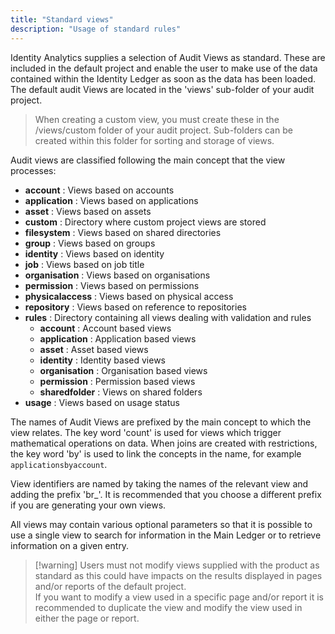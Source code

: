 ```yaml
---
title: "Standard views"
description: "Usage of standard rules"
---
```


Identity Analytics supplies a selection of Audit Views as standard. These are included in the default project and enable the user to make use of the data contained within the Identity Ledger as soon as the data has been loaded. The default audit Views are located in the 'views' sub-folder of your audit project.  

> When creating a custom view, you must create these in the /views/custom folder of your audit project. Sub-folders can be created within this folder for sorting and storage of views.

Audit views are classified following the main concept that the view processes:  

- **account** : Views based on accounts
- **application** : Views based on applications
- **asset** : Views based on assets
- **custom** : Directory where custom project views are stored
- **filesystem** : Views based on shared directories
- **group** : Views based on groups
- **identity** : Views based on identity
- **job** : Views based on job title
- **organisation** : Views based on organisations
- **permission** : Views based on permissions
- **physicalaccess** : Views based on physical access
- **repository** : Views based on reference to repositories
- **rules** : Directory containing all views dealing with validation and rules
  - **account** : Account based views
  - **application** : Application based views
  - **asset** : Asset based views
  - **identity** : Identity based views
  - **organisation** : Organisation based views
  - **permission** : Permission based views
  - **sharedfolder** : Views on shared folders
- **usage** : Views based on usage status

The names of Audit Views are prefixed by the main concept to which the view relates. The key word 'count' is used for views which trigger mathematical operations on data. When joins are created with restrictions, the key word 'by' is used to link the concepts in the name, for example `applicationsbyaccount`.  

View identifiers are named by taking the names of the relevant view and adding the prefix 'br\_'. It is recommended that you choose a different prefix if you are generating your own views.  

All views may contain various optional parameters so that it is possible to use a single view to search for information in the Main Ledger or to retrieve information on a given entry.  

> [!warning] Users must not modify views supplied with the product as standard as this could have impacts on the results displayed in pages and/or reports of the default project.  
If you want to modify a view used in a specific page and/or report it is recommended to duplicate the view and modify the view used in either the page or report.
